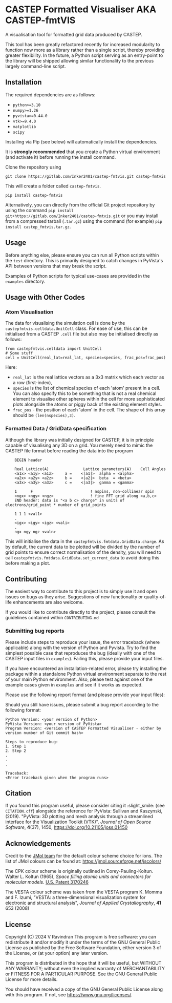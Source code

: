 # CASTEP Formatted Visualiser AKA CASTEP-fmtVIS

A visualisation tool for formatted grid data produced by CASTEP.

This tool has been greatly refactored recently for increased modularity to function now more as a library rather than
a single script, thereby providing greater flexibility.
In the future, a Python script serving as an entry-point to the library will be shipped allowing similar functionality
to the previous largely command-line script.

## Installation
The required dependencies are as follows:
- `python>=3.10`
- `numpy>=1.26`
- `pyvista>=0.44.0`
-  `vtk>=9.4.0`
- `matplotlib`
- `scipy`

Installing via Pip (see below) will automatically install the dependencies.

It is **strongly recommended** that you create a Python virtual environment (and activate it) before
running the install command.

Clone the repository using

```git clone https://gitlab.com/Inker2401/castep-fmtvis.git castep-fmtvis```

This will create a folder called `castep-fmtvis`.

```pip install castep-fmtvis```

Alternatively, you can directly from the official Git project repository by using the command
```pip install git+https://gitlab.com/Inker2401/castep-fmtvis.git```
or you may install from a compressed tarball (`.tar.gz`) using the command (for example)
`pip install castep_fmtvis.tar.gz`.

## Usage
Before anything else, please ensure you can run all Python scripts within the `test` directory.
This is primarily designed to catch changes in PyVista's API between versions that may break the script.

Examples of Python scripts for typical use-cases are provided in the `examples` directory.

## Usage with Other Codes
### Atom Visualisation
The data for visualising the simulation cell is done by the `castepfmtvis.celldata.UnitCell` class.
For ease of use, this can be initialised from a CASTEP `.cell` file but also may be initialised directly as follows:
```
from castepfmtvis.celldata import UnitCell
# Some stuff
cell = UnitCell(real_lat=real_lat, species=species, frac_pos=frac_pos)
```
Here:
- `real_lat` is the real lattice vectors as a 3x3 matrix which each vector as a row (first-index),
- `species` is the list of chemical species of each 'atom' present in a cell.
   You can also specify this to be something that is not a real chemical element to visualise other spheres within the cell for more sophisticated plots alongside the atoms
   or piggy back of the existing element styles.
-  `frac_pos` - the position of each 'atom' in the cell. The shape of this array should be `(len(nspecies),3)`.

### Formatted Data / GridData specification
Although the library was initially designed for CASTEP, it is in principle capable of visualising any 3D on a grid.
You merely need to mimic the CASTEP file format before reading the data into the program
```
    BEGIN header

    Real Lattice(A)               Lattice parameters(A)    Cell Angles
    <a1x> <a1y> <a1z>     a =    <|a1|>  alpha = <alpha>
    <a2x> <a2y> <a2z>     b =    <|a2|>  beta  = <beta>
    <a3x> <a3y> <a3z>     c =    <|a3|>  gamma = <gamma>

    1      F                         ! nspins, non-collinear spin
    <ngx> <ngy> <ngz>                ! fine FFT grid along <a,b,c>
    END header: data is "<a b c> charge" in units of electrons/grid_point * number of grid_points

    1 1 1 <val1>
    .
    <igx> <igy> <igz> <vali>
    .
    ngx ngy ngz <valn>
```
This will initialise the data in the `castepfmtvis.fmtdata.GridData.charge`.
As by default, the current data to be plotted will be divided by the number of grid points to ensure correct normalisation of the density,
you will need to call `castepfmtvis.fmtdata.GridData.set_current_data` to avoid doing this before making a plot.

## Contributing
The easiest way to contribute to this project is to simply use it and open issues on bugs as they arise.
Suggestions of new functionality or quality-of-life enhancements are also welcome.

If you would like to contribute directly to the project, please consult the guidelines contained within `CONTRIBUTING.md`

### Submitting bug reports
Please include steps to reproduce your issue, the error traceback (where applicable) along with the version of Python and Pyvista.
Try to find the simplest possible case that reproduces the bug (ideally with one of the CASTEP input files in `examples`).
Failing this, please provide your input files.

If you have encountered an installation-related error,
please try installing the package within a standalone Python virtual environment separate to the rest of your main Python environment.
Also, please test against one of the example cases given in `examples` and see if it works as expected.

Please use the following report format (and please provide your input files):

Should you still have issues, please submit a bug report according to the following format:

```
Python Version: <your version of Python>
PyVista Version: <your version of PyVista>
Program Version: <version of CASTEP Formatted Visualiser - either by version number of Git commit hash>

Steps to reproduce bug:
1. Step 1
2. Step 2
.
.
.

Traceback:
<Error traceback given when the program runs>
```

## Citation
If you found this program useful, please consider citing it :slight_smile: (see `CITATION.cff`) alongside the reference for PyVista:
Sullivan and Kaszynski, (2019). "PyVista: 3D plotting and mesh analysis through a streamlined interface for the Visualization Toolkit (VTK)". _Journal of Open Source Software_, **4**(37), 1450, https://doi.org/10.21105/joss.01450


## Acknowledgements
Credit to the [JMol team](https://jmol.sourceforge.net/) for the default colour scheme choice for ions.
The list of JMol colours can be found at: <https://jmol.sourceforge.net/jscolors/>

The CPK colour scheme is originally outlined in
Corey-Pauling-Koltun. Walter L. Koltun (1965), _Space filling atomic units and connectors for molecular models_. [U.S. Patent 3170246](https://patents.google.com/patent/US3170246)

The VESTA colour scheme was taken from the VESTA program
K. Momma and F. Izumi, "VESTA: a three-dimensional visualization system for electronic and structural analysis", _Journal of Applied Crystallography_, **41** 653 (2008)

## License
Copyright (C) 2024 V Ravindran
This program is free software: you can redistribute it and/or modify it under the terms of the GNU General Public License as published by
the Free Software Foundation, either version 3 of the License, or (at your option) any later version.

This program is distributed in the hope that it will be useful, but WITHOUT ANY WARRANTY; without even the implied warranty of MERCHANTABILITY or FITNESS FOR A PARTICULAR PURPOSE.
See the GNU General Public License for more details.

You should have received a copy of the GNU General Public License
along with this program.  If not, see <https://www.gnu.org/licenses/>.
